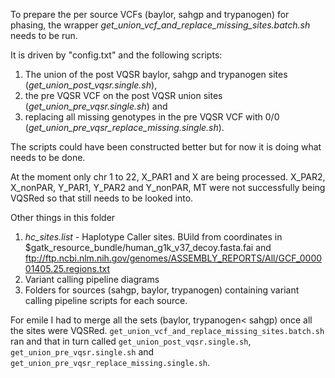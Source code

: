 To prepare the per source VCFs (baylor, sahgp and trypanogen) for phasing, the wrapper *get_union_vcf_and_replace_missing_sites.batch.sh* needs to be run.

 It is driven by "config.txt" and the following scripts:

1. The union of the post VQSR baylor, sahgp and trypanogen sites (*get_union_post_vqsr.single.sh*),
2. the pre VQSR VCF on the post VQSR union sites (*get_union_pre_vqsr.single.sh*) and 
3. replacing all missing genotypes in the pre VQSR VCF with 0/0 (*get_union_pre_vqsr_replace_missing.single.sh*).

The scripts could have been constructed better but for now it is doing what needs to be done.

At the moment only chr 1 to 22, X_PAR1 and X are being processed. X_PAR2, X_nonPAR, Y_PAR1, Y_PAR2 and Y_nonPAR, MT were not successfully being VQSRed so that still needs to be looked into.

Other things in this folder

1. *hc_sites.list* - Haplotype Caller sites. BUild from coordinates in $gatk_resource_bundle/human_g1k_v37_decoy.fasta.fai and ftp://ftp.ncbi.nlm.nih.gov/genomes/ASSEMBLY_REPORTS/All/GCF_000001405.25.regions.txt
2. Variant calling pipeline diagrams
3. Folders for sources (sahgp, baylor, trypanogen) containing variant calling pipeline scripts for each source.

For emile I had to merge all the sets (baylor, trypanogen< sahgp) once all the sites were VQSRed. `get_union_vcf_and_replace_missing_sites.batch.sh` ran and that in turn called `get_union_post_vqsr.single.sh`, `get_union_pre_vqsr.single.sh` and `get_union_pre_vqsr_replace_missing.single.sh`.

 


